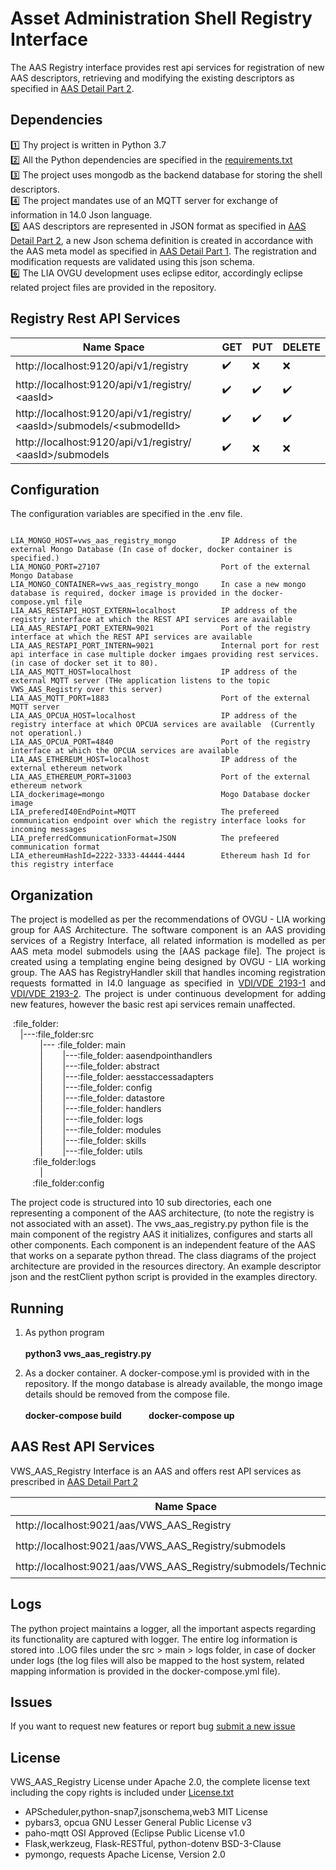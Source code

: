 
# Asset Administration Shell Registry Interface 

The AAS Registry interface provides rest api services for registration of new AAS descriptors, retrieving and modifying the existing descriptors as specified in [AAS Detail Part 2](https://www.plattform-i40.de/PI40/Redaktion/DE/Downloads/Publikation/Details_of_the_Asset_Administration_Shell_Part_2_V1.html).

## Dependencies

:one: Thy project is written in Python 3.7 <br />
:two: All the Python dependencies are specified in the [requirements.txt](https://github.com/harishpakala/VWS_AAS_Registry/blob/main/requirements.txt) <br />
:three: The project uses mongodb as the backend database for storing the shell descriptors. <br />
:four: The project mandates use of an MQTT server for exchange of information in 14.0 Json language. <br />
:five: AAS descriptors are represented in JSON format as specified in [AAS Detail Part 2](https://www.plattform-i40.de/PI40/Redaktion/DE/Downloads/Publikation/Details_of_the_Asset_Administration_Shell_Part_2_V1.html), a new Json schema definition is created in accordance with  the AAS meta  model as specified in [AAS Detail Part 1](https://www.plattform-i40.de/PI40/Redaktion/DE/Downloads/Publikation/Details_of_the_Asset_Administration_Shell_Part1_V3.html). The registration and modification requests are validated using this json schema.<br />
:six: The LIA OVGU development uses eclipse editor, accordingly eclipse related project files are provided in the repository.


## Registry Rest API Services

|                         Name Space                                                  |        GET         |        PUT         |       DELETE       |
|------------------------------------------------------------------------------------ | ------------------ | ------------------ | ------------------ |
|http://localhost:9120/api/v1/registry                                                | :heavy_check_mark: |       :x:          |      :x:           |  
|http://localhost:9120/api/v1/registry/ &lt;aasId&gt;                                 | :heavy_check_mark: | :heavy_check_mark: | :heavy_check_mark: |              
|http://localhost:9120/api/v1/registry/ &lt;aasId&gt;/submodels/&lt;submodelId&gt;    | :heavy_check_mark: | :heavy_check_mark: | :heavy_check_mark: |              
|http://localhost:9120/api/v1/registry/ &lt;aasId&gt;/submodels                       | :heavy_check_mark: |       :x:          |      :x:           |                


## Configuration
The configuration variables are specified in the .env file. 
<pre><code>
LIA_MONGO_HOST=vws_aas_registry_mongo          IP Address of the external Mongo Database (In case of docker, docker container is specified.)
LIA_MONGO_PORT=27107                           Port of the external Mongo Database
LIA_MONGO_CONTAINER=vws_aas_registry_mongo     In case a new mongo database is required, docker image is provided in the docker-compose.yml file
LIA_AAS_RESTAPI_HOST_EXTERN=localhost          IP address of the registry interface at which the REST API services are available
LIA_AAS_RESTAPI_PORT_EXTERN=9021               Port of the registry interface at which the REST API services are available  
LIA_AAS_RESTAPI_PORT_INTERN=9021               Internal port for rest api interface in case multiple docker imgaes providing rest services. (in case of docker set it to 80).
LIA_AAS_MQTT_HOST=localhost                    IP address of the external MQTT server (THe application listens to the topic VWS_AAS_Registry over this server) 
LIA_AAS_MQTT_PORT=1883                         Port of the external MQTT server 
LIA_AAS_OPCUA_HOST=localhost                   IP address of the registry interface at which OPCUA services are available  (Currently not operationl.)
LIA_AAS_OPCUA_PORT=4840                        Port of the registry interface at which the OPCUA services are available 
LIA_AAS_ETHEREUM_HOST=localhost                IP address of the external ethereum network  
LIA_AAS_ETHEREUM_PORT=31003                    Port of the external ethereum network 
LIA_dockerimage=mongo                          Mogo Database docker image
LIA_preferedI40EndPoint=MQTT                   The prefereed communication endpoint over which the registry interface looks for incoming messages
LIA_preferredCommunicationFormat=JSON          The prefeered communication format 
LIA_ethereumHashId=2222-3333-44444-4444        Ethereum hash Id for this registry interface 
</code></pre>

## Organization 
<p align="justify">
The project is modelled as per the recommendations of OVGU - LIA working group for AAS Architecture. The software component is an AAS providing services of a
Registry Interface, all related information is modelled as per AAS meta model submodels using the [AAS package file]. The project is created
using a templating engine being designed by OVGU - LIA working group. The AAS has RegistryHandler skill that handles incoming registration requests formatted in I4.0 language as specified in <a href="https://www.vdi.de/richtlinien/details/vdivde-2193-blatt-1-sprache-fuer-i40-komponenten-struktur-von-nachrichten">VDI/VDE 2193-1</a> and <a href="https://www.vdi.de/richtlinien/details/vdivde-2193-blatt-2-sprache-fuer-i40-komponenten-interaktionsprotokoll-fuer-ausschreibungsverfahren">VDI/VDE 2193-2</a>. 
The project is under continuous development for adding new features, however the basic rest api services remain unaffected. 
<p>
&nbsp;:file_folder:<br />
&nbsp; &nbsp; |---:file_folder:src<br />
&nbsp; &nbsp; &nbsp; &nbsp; &nbsp; &nbsp; |--- :file_folder: main<br />
&nbsp; &nbsp; &nbsp; &nbsp; &nbsp; &nbsp; | &nbsp; &nbsp; &nbsp; &nbsp;|---:file_folder: aasendpointhandlers<br />
&nbsp; &nbsp; &nbsp; &nbsp; &nbsp; &nbsp; | &nbsp; &nbsp; &nbsp; &nbsp;|---:file_folder: abstract<br />
&nbsp; &nbsp; &nbsp; &nbsp; &nbsp; &nbsp; | &nbsp; &nbsp; &nbsp; &nbsp;|---:file_folder: aesstaccessadapters<br />
&nbsp; &nbsp; &nbsp; &nbsp; &nbsp; &nbsp; | &nbsp; &nbsp; &nbsp; &nbsp;|---:file_folder: config<br />
&nbsp; &nbsp; &nbsp; &nbsp; &nbsp; &nbsp; | &nbsp; &nbsp; &nbsp; &nbsp;|---:file_folder: datastore<br />
&nbsp; &nbsp; &nbsp; &nbsp; &nbsp; &nbsp; | &nbsp; &nbsp; &nbsp; &nbsp;|---:file_folder: handlers<br />
&nbsp; &nbsp; &nbsp; &nbsp; &nbsp; &nbsp; | &nbsp; &nbsp; &nbsp; &nbsp;|---:file_folder: logs<br />
&nbsp; &nbsp; &nbsp; &nbsp; &nbsp; &nbsp; | &nbsp; &nbsp; &nbsp; &nbsp;|---:file_folder: modules<br />
&nbsp; &nbsp; &nbsp; &nbsp; &nbsp; &nbsp; | &nbsp; &nbsp; &nbsp; &nbsp;|---:file_folder: skills<br />
&nbsp; &nbsp; &nbsp; &nbsp; &nbsp; &nbsp; | &nbsp; &nbsp; &nbsp; &nbsp;|---:file_folder: utils<br />
&nbsp; &nbsp; &nbsp; &nbsp; &nbsp;:file_folder:logs<br />
&nbsp; &nbsp; &nbsp; &nbsp; &nbsp; &nbsp; |<br />
&nbsp; &nbsp; &nbsp; &nbsp; &nbsp;:file_folder:config<br />
</p>
<p align="justified">
The project code is structured into 10 sub directories, each one representing a component of the AAS architecture, (to note the registry is not associated with an asset). The vws_aas_registry.py python file is the main component of the registry AAS it initializes, configures and starts all other components. Each component is an independent feature of the AAS that works on a separate python thread. The class diagrams of the project architecture are provided in the resources directory. An example descriptor json and the restClient python script is provided in the examples directory.
</p>

## Running 
1) As python program  <br/><br/>
<strong>python3 vws_aas_registry.py</strong>

2) As a docker container. A docker-compose.yml is provided with in the repository. If the mongo database is already available, the mongo image details should be removed from the compose file. <br/><br/>
<strong>docker-compose build</strong> &nbsp; &nbsp; &nbsp; &nbsp; &nbsp; <strong>docker-compose up</strong>

## AAS Rest API Services

VWS_AAS_Registry Interface is an AAS and offers rest API services as prescribed in [AAS Detail Part 2](https://www.plattform-i40.de/PI40/Redaktion/DE/Downloads/Publikation/Details_of_the_Asset_Administration_Shell_Part_2_V1.html)

|                         Name Space                                         |        GET         |        PUT         |       DELETE       |
|--------------------------------------------------------------------------- | ------------------ | ------------------ | ------------------ |
|http://localhost:9021/aas/VWS_AAS_Registry                                  | :heavy_check_mark: | :heavy_check_mark: | :heavy_check_mark: |  
|http://localhost:9021/aas/VWS_AAS_Registry/submodels                        | :heavy_check_mark: | :heavy_check_mark: |      :x:           |              
|http://localhost:9021/aas/VWS_AAS_Registry/submodels/TechnicalData          | :heavy_check_mark: | :heavy_check_mark: | :heavy_check_mark: |              


## Logs
The python project maintains a logger, all the important aspects regarding its functionality  are captured with logger. The entire log information is stored into .LOG files under the src &gt; main &gt; logs folder, in case of docker under logs (the log files will also be mapped to the host system, related mapping information is provided in the docker-compose.yml file).

## Issues
If you want to request new features or report bug [submit a new issue](https://github.com/harishpakala/VWS_AAS_Registry/issues/new)

## License

VWS_AAS_Registry License under Apache 2.0, the complete license text including the copy rights is included under [License.txt](https://github.com/harishpakala/VWS_AAS_Registry/blob/main/LICENSE.txt)

* APScheduler,python-snap7,jsonschema,web3 MIT License <br />
* pybars3, opcua GNU Lesser General Public License v3 <br />
* paho-mqtt  OSI Approved (Eclipse Public License v1.0 <br />
* Flask,werkzeug, Flask-RESTful, python-dotenv BSD-3-Clause <br />
* pymongo, requests Apache License, Version 2.0 <br />
